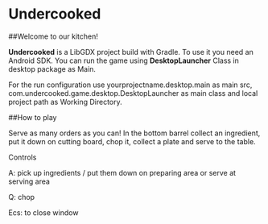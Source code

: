 # Undercooked

##Welcome to our kitchen!

**Undercooked** is a LibGDX project build with Gradle. To use it you need an
Android SDK.
You can run the game using **DesktopLauncher** Class in desktop package 
as Main. 

For the run configuration use yourprojectname.desktop.main as main src, 
com.undercooked.game.desktop.DesktopLauncher as main class and
local project path as Working Directory. 

##How to play

Serve as many orders as you can!
In the bottom barrel collect an ingredient,
put it down on cutting board, chop it, collect a plate 
and serve to the table.

Controls

A: pick up ingredients / put them down on preparing area 
or serve at serving area

Q: chop

Ecs: to close window
